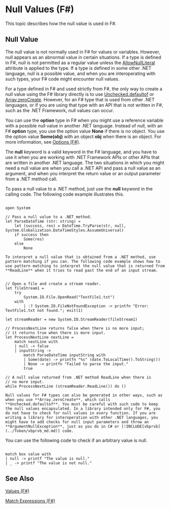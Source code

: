 # Null Values (F#)

This topic describes how the null value is used in F#.


## Null Value
The null value is not normally used in F# for values or variables. However, null appears as an abnormal value in certain situations. If a type is defined in F#, null is not permitted as a regular value unless the [AllowNullLiteral](http://msdn.microsoft.com/en-us/library/4f315196-f444-4cca-ba07-1176ff71eb0f) attribute is applied to the type. If a type is defined in some other .NET language, null is a possible value, and when you are interoperating with such types, your F# code might encounter null values.

For a type defined in F# and used strictly from F#, the only way to create a null value using the F# library directly is to use [Unchecked.defaultof](http://msdn.microsoft.com/en-us/library/9ff97f2a-1bd4-4f4c-afbe-5886a74ab977) or [Array.zeroCreate](http://msdn.microsoft.com/en-us/library/fa5b8e7a-1b5b-411c-8622-b58d7a14d3b2). However, for an F# type that is used from other .NET languages, or if you are using that type with an API that is not written in F#, such as the .NET Framework, null values can occur.

You can use the **option** type in F# when you might use a reference variable with a possible null value in another .NET language. Instead of null, with an F# **option** type, you use the option value **None** if there is no object. You use the option value **Some(obj)** with an object **obj** when there is an object. For more information, see [Options &#40;F&#35;&#41;](Options+%28F%23%29.md).

The **null** keyword is a valid keyword in the F# language, and you have to use it when you are working with .NET Framework APIs or other APIs that are written in another .NET language. The two situations in which you might need a null value are when you call a .NET API and pass a null value as an argument, and when you interpret the return value or an output parameter from a .NET method call.

To pass a null value to a .NET method, just use the **null** keyword in the calling code. The following code example illustrates this.

```

open System

// Pass a null value to a .NET method.
let ParseDateTime (str: string) =
    let (success, res) = DateTime.TryParse(str, null, System.Globalization.DateTimeStyles.AssumeUniversal)
    if success then
        Some(res)
    else
        None

```

    To interpret a null value that is obtained from a .NET method, use pattern matching if you can. The following code example shows how to use pattern matching to interpret the null value that is returned from **ReadLine** when it tries to read past the end of an input stream.

```

// Open a file and create a stream reader.
let fileStream1 =
    try
        System.IO.File.OpenRead("TextFile1.txt")
    with 
        | :? System.IO.FileNotFoundException -> printfn "Error: TextFile1.txt not found."; exit(1)

let streamReader = new System.IO.StreamReader(fileStream1)

// ProcessNextLine returns false when there is no more input;
// it returns true when there is more input.
let ProcessNextLine nextLine =
    match nextLine with
    | null -> false
    | inputString ->
        match ParseDateTime inputString with
        | Some(date) -> printfn "%s" (date.ToLocalTime().ToString())
        | None -> printfn "Failed to parse the input."
        true

// A null value returned from .NET method ReadLine when there is
// no more input.
while ProcessNextLine (streamReader.ReadLine()) do ()
```

    Null values for F# types can also be generated in other ways, such as when you use **Array.zeroCreate**, which calls **Unchecked.defaultof**. You must be careful with such code to keep the null values encapsulated. In a library intended only for F#, you do not have to check for null values in every function. If you are writing a library for interoperation with other .NET languages, you might have to add checks for null input parameters and throw an **ArgumentNullException**, just as you do in C# or [!INCLUDE[vbprvb](../Token/vbprvb_md.md)] code.

You can use the following code to check if an arbitrary value is null.

```

match box value with
| null -> printf "The value is null."
| _ -> printf "The value is not null."
```

    
## See Also
[Values &#40;F&#35;&#41;](Values+%28F%23%29.md)

[Match Expressions &#40;F&#35;&#41;](Match+Expressions+%28F%23%29.md)


